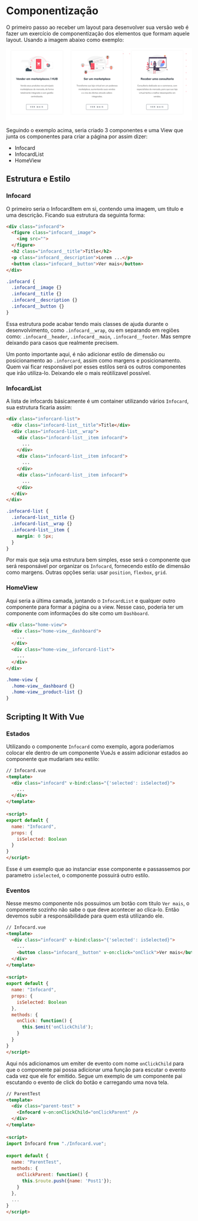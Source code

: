 # Componentização

O primeiro passo ao receber um layout para desenvolver sua versão web é fazer um exercício de componentização dos elementos que formam aquele layout. Usando a imagem abaixo como exemplo:

![Layout](./layout2.png)

Seguindo o exemplo acima, seria criado 3 componentes e uma View que junta os componentes para criar a página por assim dizer:

- Infocard
- InfocardList
- HomeView

## Estrutura e Estilo

### Infocard

O primeiro seria o InfocardItem em si, contendo uma imagem, um titulo e uma descrição. Ficando sua estrutura da seguinta forma:

```html
<div class="infocard">
  <figure class="infocard__image">
    <img src="">
  </figure>
  <h2 class="infocard__title">Title</h2>
  <p class="infocard__description">Lorem ...</p>
  <button class="infocard__button">Ver mais</button>
</div>
```

```scss
.infocard {
  .infocard__image {}
  .infocard__title {}
  .infocard__description {}
  .infocard__button {}
}
```

Essa estrutura pode acabar tendo mais classes de ajuda durante o desenvolvimento, como `.infocard__wrap`, ou em separando em regiões como: `.infocard__header`, `.infocard__main`, `.infocard__footer`. Mas sempre deixando para casos que realmente precisem.

Um ponto importante aqui, é não adicionar estilo de dimensão ou posicionamento ao  `.inforcard`, assim como margens e posicionamento. Quem vai ficar responsável por esses estilos será os outros componentes que irão utiliza-lo. Deixando ele o mais reútilizavel possível.

### InfocardList

A lista de infocards básicamente é um container utilizando vários `Infocard`, sua estrutura ficaria assim:

```html
<div class="inforcard-list">
  <div class="infocard-list__title">Title</div>
  <div class="infocard-list__wrap">
    <div class="infocard-list__item infocard">
      ...
    </div>
    <div class="infocard-list__item infocard">
      ...
    </div>
    <div class="infocard-list__item infocard">
      ...
    </div>
  </div>
</div>
```

```scss
.infocard-list {
  .infocard-list__title {}
  .infocard-list__wrap {}
  .infocard-list__item {
    margin: 0 5px;
  }
}
```

Por mais que seja uma estrutura bem simples, esse será o componente que será responsável por organizar os `Infocard`, fornecendo estilo de dimensão como margens. Outras opções seria: usar `position`, `flexbox`, `grid`.


### HomeView

Aqui seria a última camada, juntando o `InfocardList` e qualquer outro componente para formar a página ou a view. Nesse caso, poderia ter um componente com informações do site como um `Dashboard`.

```html
<div class="home-view">
  <div class="home-view__dashboard">
    ...
  </div>
  <div class="home-view__inforcard-list">
    ...
  </div>
</div>
```

```scss
.home-view {
  .home-view__dashboard {}
  .home-view__product-list {}
}
```

## Scripting It With Vue

### Estados

Utilizando o componente `Infocard` como exemplo, agora poderiamos colocar ele dentro de um componente VueJs e assim adicionar estados ao componente que mudariam seu estilo:

```html
// Infocard.vue
<template>
  <div class="infocard" v-bind:class="{'selected': isSelected}">
    ...
  </div>
</template>

<script>
export default {
  name: "Infocard",
  props: {
    isSelected: Boolean
  }
}
</script>
```

Esse é um exemplo que ao instanciar esse componente e passassemos por parametro `isSelected`, o componente possuirá outro estilo.


### Eventos

Nesse mesmo componente nós possuimos um botão com titulo `Ver mais`, o componente sozinho não sabe o que deve acontecer ao clica-lo. Então devemos subir a responsábilidade para quem está utilizando ele.

```html
// Infocard.vue
<template>
  <div class="infocard" v-bind:class="{'selected': isSelected}">
    ...
    <button class="infocard__button" v-on:click="onClick">Ver mais</button>
  </div>
</template>

<script>
export default {
  name: "Infocard",
  props: {
    isSelected: Boolean
  },
  methods: {
    onClick: function() {
      this.$emit('onClickChild');
    }
  }
}
</script>
```

Aqui nós adicionamos um emiter de evento com nome `onClickChild` para que o componente pai possa adicionar uma função para escutar o evento cada vez que ele for emitido. Segue um exemplo de um componente pai escutando o evento de click do botão e carregando uma nova tela.

```html
// ParentTest
<template>
  <div class="parent-test" >
    <Infocard v-on:onClickChild="onClickParent" />
  </div>
</template>

<script>
import Infocard from "./Infocard.vue";

export default {
  name: "ParentTest",
  methods: {
    onClickParent: function() {
      this.$route.push({name: 'Post1'});
    }
  },
  ...
}
</script>
```

